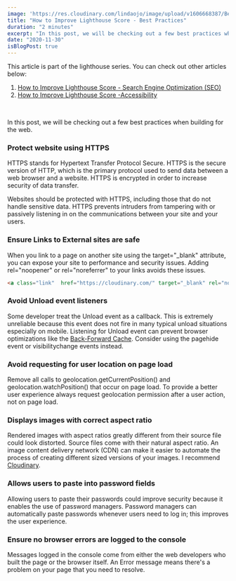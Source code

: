 ```yaml
---
image: 'https://res.cloudinary.com/lindaojo/image/upload/v1606668387/Best-Practices_jfpbck.png'
title: "How to Improve Lighthouse Score - Best Practices"
duration: "2 minutes"
excerpt: "In this post, we will be checking out a few best practices when building for the web."
date: "2020-11-30"
isBlogPost: true
---
```


This article is part of the lighthouse series. You can check out other articles below:

<div>
    <ol class="ml-8">
        <li>
            <a class="link"  href="https://www.lindaojo.com/blog/how-to-improve-lighthouse-score-search-engine-optimization-seo/"  target="_blank" rel="noopener">
                How to Improve Lighthouse Score - Search Engine Optimization (SEO)
            </a>
        </li>
        <li>
            <a class="link"  href="https://www.lindaojo.com/blog/how-to-improve-lighthouse-score-accessibility/"  target="_blank"  rel="noopener">
                How to Improve Lighthouse Score -Accessibility
            </a>
        </li>
    </ol>
</div>
<br>

In this post, we will be checking out a few best practices when building for the web.

<h3>Protect website using HTTPS</h3>

HTTPS stands for Hypertext Transfer Protocol Secure. HTTPS is the secure version of HTTP, which is the primary protocol used to send data between a web browser and a website. HTTPS is encrypted in order to increase security of data transfer.

Websites should be protected with HTTPS, including those that do not handle sensitive data. HTTPS prevents intruders from tampering with or passively listening in on the communications between your site and your users.

<h3>Ensure Links to External sites are safe</h3>

When you link to a page on another site using the <span class="code-word">target="_blank"</span> attribute, you can expose your site to performance and security issues. Adding <span class="code-word">rel="noopener"</span>  or <span class="code-word">rel="noreferrer"</span> to your links avoids these issues.

```html
<a class="link"  href="https://cloudinary.com/" target="_blank" rel="noopener">
```

<h3>Avoid Unload event listeners</h3>

Some developer treat the <span class="code-word">Unload</span> event as a callback. This is extremely unreliable because this event does not fire in many typical unload situations especially on mobile. Listening for <span class="code-word">Unload</span> event  can prevent browser optimizations like the <a class="link" href="https://web.dev/bfcache/" target="_blank" rel="noopener">Back-Forward Cache</a>. Consider using the <span class="code-word">pagehide</span> event or <span class="code-word">visibilitychange</span> events instead.


<h3>Avoid requesting for user location on page load</h3>

Remove all calls to <span class="code-word">geolocation.getCurrentPosition()</span> and <span class="code-word">geolocation.watchPosition()</span> that occur on page load. To provide a better user experience always request geolocation permission after a user action, not on page load.

<h3>Displays images with correct aspect ratio</h3>

Rendered images with aspect ratios greatly different from their source file could look distorted. Source files come with their natural aspect ratio.
An image content delivery network (CDN) can make it easier to automate the process of creating different sized versions of your images. I recommend <a class="link"  href="https://cloudinary.com/"  target="_blank" rel="noopener">Cloudinary</a>.


<h3>Allows users to paste into password fields</h3>

Allowing users to paste their passwords could improve security because it enables the use of password managers. Password managers can automatically paste passwords whenever users need to log in; this improves the user experience.

<h3>Ensure no browser errors are logged to the console</h3>

Messages logged in the console come from either the web developers who built the page or the browser itself. An Error message means there's a problem on your page that you need to resolve.
